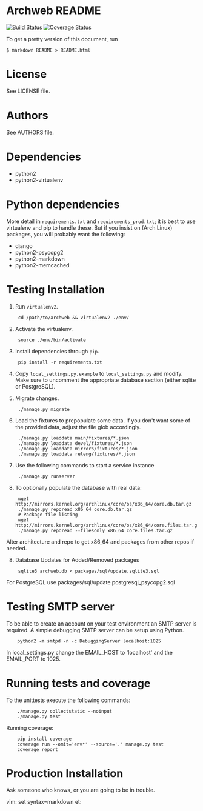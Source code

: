 # Archweb README

[![Build Status](https://travis-ci.org/archlinux/archweb.svg?branch=master)](https://travis-ci.org/archlinux/archweb)
[![Coverage Status](https://coveralls.io/repos/github/archlinux/archweb/badge.svg?branch=master)](https://coveralls.io/github/archlinux/archweb?branch=master)

To get a pretty version of this document, run

    $ markdown README > README.html

# License

See LICENSE file.

# Authors

See AUTHORS file.

# Dependencies

- python2
- python2-virtualenv

# Python dependencies

More detail in `requirements.txt` and `requirements_prod.txt`; it is best to
use virtualenv and pip to handle these. But if you insist on (Arch Linux)
packages, you will probably want the following:

- django
- python2-psycopg2
- python2-markdown
- python2-memcached

# Testing Installation

1. Run `virtualenv2`.

        cd /path/to/archweb && virtualenv2 ./env/

2. Activate the virtualenv.

        source ./env/bin/activate

2. Install dependencies through `pip`.

        pip install -r requirements.txt

3. Copy `local_settings.py.example` to `local_settings.py` and modify.
   Make sure to uncomment the appropriate database section (either sqlite or
   PostgreSQL).

4. Migrate changes.

        ./manage.py migrate

5. Load the fixtures to prepopulate some data. If you don't want some of the
   provided data, adjust the file glob accordingly.

        ./manage.py loaddata main/fixtures/*.json
        ./manage.py loaddata devel/fixtures/*.json
        ./manage.py loaddata mirrors/fixtures/*.json
        ./manage.py loaddata releng/fixtures/*.json

6. Use the following commands to start a service instance

        ./manage.py runserver

7. To optionally populate the database with real data:

        wget http://mirrors.kernel.org/archlinux/core/os/x86_64/core.db.tar.gz
        ./manage.py reporead x86_64 core.db.tar.gz
        # Package file listing
        wget http://mirrors.kernel.org/archlinux/core/os/x86_64/core.files.tar.gz
        ./manage.py reporead --filesonly x86_64 core.files.tar.gz

Alter architecture and repo to get x86\_64 and packages from other repos if
needed.

8. Database Updates for Added/Removed packages

        sqlite3 archweb.db < packages/sql/update.sqlite3.sql

For PostgreSQL use packages/sql/update.postgresql_psycopg2.sql


# Testing SMTP server

To be able to create an account on your test environment an SMTP server is
required. A simple debugging SMTP server can be setup using Python.

        python2 -m smtpd -n -c DebuggingServer localhost:1025

In local_settings.py change the EMAIL_HOST to 'localhost' and the EMAIL_PORT to
1025.

# Running tests and coverage

To the unittests execute the following commands:

        ./manage.py collectstatic --noinput
        ./manage.py test

Running coverage:

        pip install coverage
        coverage run --omit='env*' --source='.' manage.py test
        coverage report


# Production Installation

Ask someone who knows, or you are going to be in trouble.

vim: set syntax=markdown et:
